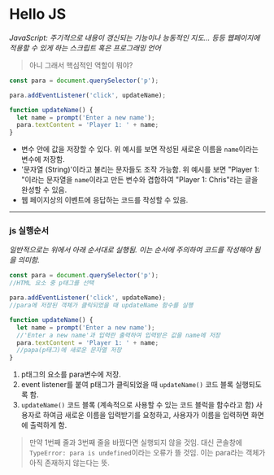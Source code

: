 # Hello JS 

*JavaScript: 주기적으로 내용이 갱신되는 기능이나 능동적인 지도... 등등 웹페이지에 적용할 수 있게 하는 스크립트 혹은 프로그래밍 언어*

> 아니 그래서 핵심적인 역할이 뭐야?

```javascript
const para = document.querySelector('p');

para.addEventListener('click', updateName);

function updateName() {
  let name = prompt('Enter a new name');
  para.textContent = 'Player 1: ' + name;
}
```

+ 변수 안에 값을 저장할 수 있다. 위 예시를 보면 작성된 새로운 이름을 ```name```이라는 변수에 저장함.
+ '문자열 (String)'이라고 불리는 문자들도 조작 가능함. 위 예시를 보면 "Player 1: "이라는 문자열을 ```name```이라고 만든 변수와 겹합하여 "Player 1: Chris"라는 글을 완성할 수 있음.
+ 웹 페이지상의 이벤트에 응답하는 코드를 작성할 수 있음.

------

### js 실행순서

*일반적으로는 위에서 아래 순서대로 실행됨. 이는 순서에 주의하여 코드를 작성해야 됨을 의미함.*

```javascript
const para = document.querySelector('p');
//HTML 요소 중 p태그를 선택

para.addEventListener('click', updateName);
//para에 저장된 객체가 클릭되었을 때 updateName 함수를 실행

function updateName() {
  let name = prompt('Enter a new name');
  //'Enter a new name'과 입력란 출력하여 입력받은 값을 name에 저장
  para.textContent = 'Player 1: ' + name;
  //papa(p태그)에 새로운 문자열 저장
}
```

1. p태그의 요소를 para변수에 저장.
2. event listener를 붙여 p태그가 클릭되었을 때 ```updateName()``` 코드 블록 실행되도록 함.
3. ```updateName()``` 코드 블록 (계속적으로 사용할 수 있는 코드 블럭을 함수라고 함) 사용자로 하여금 새로운 이름을 입력받기를 요청하고, 사용자가 이름을 입력하면 화면에 출력하게 함.

> 만약 1번째 줄과 3번째 줄을 바꿨다면 실행되지 않을 것임. 대신 콘솔창에 ```TypeError: para is undefined```이라는 오류가 뜰 것임. 이는 para라는 객체가 아직 존재하지 않는다는 뜻. 

